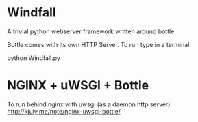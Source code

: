 Windfall
========

A trivial python webserver framework written around bottle


Bottle comes with its own  HTTP Server. To run type in a terminal:

python Windfall.py




NGINX + uWSGI + Bottle
=========
To run behind nginx with uwsgi (as a daemon http server):
http://kjuly.me/note/nginx-uwsgi-bottle/



